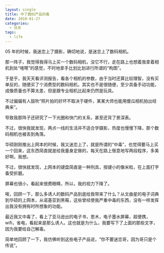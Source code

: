 ```yaml
---
layout: single
title: 中了数码产品的毒
date: 2010-01-27
categories:
  - 日志
tags:
  - life
---
```


05 年的时候，我迷恋上了摄影，确切地说，是迷恋上了数码相机。

那一阵子，我觉得我得马上买一个数码相机，没它不行，走在路上也想着我拿着相机到处“喀嚓”的感觉，不时地拿手比划比划进行所谓的“构图”。

于是乎，我天天看评测报告，看各个相机的参数，由于当时还算比较理智，没有买单反的，随便买了个消费型的数码相机，其实也不是很随便，至少具备手动功能，成像质量也不算太差，但是跟专业相机比起来仍然是玩具。

不过偏偏有人鼓吹“照片拍的好坏不取决于硬件，某某大师也能用傻瓜相机拍出经典来”。

导致我那阵子还研究了一下光圈和快门的关系，甚至还背了景深表。

不过，很快我就发现，两点一线的生活并不适合学摄影，热度也慢慢下降，那个数码相机也被丢到角落。

华硕刚刚推出上网本的时候，我又迷恋上了，就是所谓的“中毒”，也觉得要马上买一个回来，这东西简直就是给我量身定做的，每天在路上惬意地写两段程序，多美好啊，我想。

不过，很快就发现，上网本的键盘简直是一种刑具，按键小的像米粒，在上面打字备受折磨。

屏幕也很小，看起来很费眼睛，所以，我的视力下降了。

唉，回顾一下，那么多诱人的数码产品到底给我带来了什么？从文曲星的电子词典到华硕的上网本，从诺基亚到黑莓，这些曾经使我严重中毒的东西，没有一样发挥出我没有拥有时所想象的功能。

最近我又中毒了，看上了亚马逊出的电子书，恩木，电子墨水屏幕，超便携，wifi，省电，看起来是那么诱人。这也就是为什么，我要写下了上面的那些文字，因为我要给自己解毒。

简单地回顾了一下，我仿佛听到这些电子产品说，“你不要迷恋哥，因为哥只是个传说”。
